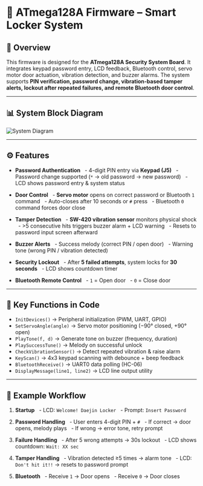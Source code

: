 # 🔐 ATmega128A Firmware – Smart Locker System

## 🔎 Overview
This firmware is designed for the **ATmega128A Security System Board**.
It integrates keypad password entry, LCD feedback, Bluetooth control, servo motor door actuation, vibration detection, and buzzer alarms.
The system supports **PIN verification, password change, vibration-based tamper alerts, lockout after repeated failures, and remote Bluetooth door control**.

---

## 📊 System Block Diagram
![System Diagram](../docs/images/system-diagram.png)

---

## ⚙️ Features

- **Password Authentication**
  - 4-digit PIN entry via **Keypad (J5)**
  - Password change supported (`*` → old password → new password)
  - LCD shows password entry & system status

- **Door Control**
  - **Servo motor** opens on correct password or Bluetooth `1` command
  - Auto-closes after 10 seconds or `#` press
  - Bluetooth `0` command forces door close

- **Tamper Detection**
  - **SW-420 vibration sensor** monitors physical shock
  - >5 consecutive hits triggers buzzer alarm + LCD warning
  - Resets to password input screen afterward

- **Buzzer Alerts**
  - Success melody (correct PIN / open door)
  - Warning tone (wrong PIN / vibration detected)

- **Security Lockout**
  - After **5 failed attempts**, system locks for **30 seconds**
  - LCD shows countdown timer

- **Bluetooth Remote Control**
  - `1` = Open door
  - `0` = Close door

---

## 🧩 Key Functions in Code

- `InitDevices()` → Peripheral initialization (PWM, UART, GPIO)
- `SetServoAngle(angle)` → Servo motor positioning (−90° closed, +90° open)
- `PlayTone(f, d)` → Generate tone on buzzer (frequency, duration)
- `PlaySuccessTune()` → Melody on successful unlock
- `CheckVibrationSensor()` → Detect repeated vibration & raise alarm
- `KeyScan()` → 4x3 keypad scanning with debounce + beep feedback
- `BluetoothReceive()` → UART0 data polling (HC-06)
- `DisplayMessage(line1, line2)` → LCD line output utility

---

## 📜 Example Workflow
1. **Startup**
   - LCD: `Welcome! Daejin Locker`
   - Prompt: `Insert Password`

2. **Password Handling**
   - User enters 4-digit PIN + `#`
   - If correct → door opens, melody plays
   - If wrong → error tone, retry prompt

3. **Failure Handling**
   - After 5 wrong attempts → 30s lockout
   - LCD shows countdown: `Wait: XX sec`

4. **Tamper Handling**
   - Vibration detected ≥5 times → alarm tone
   - LCD: `Don't hit it!!` → resets to password prompt

5. **Bluetooth**
   - Receive `1` → Door opens
   - Receive `0` → Door closes
